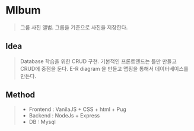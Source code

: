 # Mlbum
> 그룹 사진 앨범. 그룹을 기준으로 사진을 저장한다.

## Idea
> Database 학습을 위한 CRUD 구현. 
> 기본적인 프론트엔드는 틀만 만들고 CRUD에 중점을 둔다.
> E-R diagram 을 만들고 맵핑을 통해서 데이터베이스를 만든다.

## Method 
> - Frontend  : VanilaJS + CSS + html + Pug
> - Backend   : NodeJs + Express
> - DB        : Mysql
